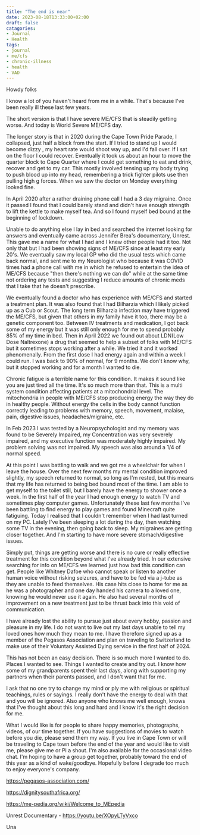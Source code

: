 ```yaml
---
title: "The end is near"
date: 2023-08-18T13:33:00+02:00
draft: false
catagories:
- Journal
- Health
tags:
- journal 
- me/cfs 
- chronic-illness 
- health
- VAD
---
```

Howdy folks

I know a lot of you haven't heard from me in a while. That's because I've been really ill these last few years. 

The short version is that I have severe ME/CFS that is steadily getting worse. And today is World Severe ME/CFS day.

The longer story is that in 2020 during the Cape Town Pride Parade, I collapsed, just half a block from the start. If I tried to stand up I would become dizzy , my heart rate would shoot way up, and I'd fall over. If I sat on the floor I could recover. Eventually it took us about an hour to move the quarter block to Cape Quarter where I could get something to eat and drink, recover and get to my car. This mostly involved tensing up my body trying to push blood up into my head, remembering a trick fighter pilots use then pulling high g forces. When we saw the doctor on Monday everything looked fine.

In April 2020 after a rather draining phone call I had a 3 day migraine. Once it passed I found that I could barely stand and didn't have enough strength to lift the kettle to make myself tea. And so I found myself bed bound at the beginning of lockdown. 

Unable to do anything else I lay in bed and searched the internet looking for answers and eventually came across Jennifer Brea's documentary, Unrest. This gave me a name for what I had and I knew other people had it too. Not only that but I had been showing signs of ME/CFS since at least my early 20's. We eventually saw my local GP who did the usual tests which came back normal, and sent me to my Neurologist who because it was COVID times had a phone call with me in which he refused to entertain the idea of ME/CFS because "then there's nothing we can do" while at the same time not ordering any tests and suggesting I reduce amounts of chronic meds that I take that he doesn't prescribe.

We eventually found a doctor who has experience with ME/CFS and started a treatment plan. It was also found that I had Bilharzia which I likely picked up as a Cub or Scout. The long term Bilharzia infection may have triggered the ME/CFS, but given that others in my family have it too, there may be a genetic component too. Between IV treatments and medication, I got back some of my energy but it was still only enough for me to spend probably 85% of my time in bed. Then in April 2022 we found out about LDN(Low Dose Naltrexone) a drug that seemed to help a subset of folks with ME/CFS but it sometimes stops working after a while. We tried it and it worked phenomenally. From the first dose I had energy again and within a week I could run. I was back to 90% of normal, for 9 months. We don't know why, but it stopped working and for a month I wanted to die. 

Chronic fatigue is a terrible name for this condition. It makes it sound like you are just tired all the time. It's so much more than that. This is a multi system condition affecting patients at a mitochondrial level. The mitochondria in people with ME/CFS stop producing energy the way they do in healthy people. Without energy the cells in the body cannot function correctly leading to problems with memory, speech, movement, malaise, pain, digestive issues, headaches/migraine, etc.

In Feb 2023 I was tested by a Neuropsychologist and my memory was found to be Severely Impaired, my Concentration was very severely impaired, and my executive function was moderately highly impaired. My problem solving was not impaired. My speech was also around a 1/4 of normal speed.

At this point I was battling to walk and we got me a wheelchair for when I leave the house. Over the next few months my mental condition improved slightly, my speech returned to normal, so long as I'm rested, but this means that my life has returned to being bed bound most of the time. I am able to get myself to the toilet still, but I barely have the energy to shower once a week. In the first half of the year I had enough energy to watch TV and sometimes play computer games. Unfortunately these last few months I've been battling to find energy to play games and found Minecraft quite fatiguing. Today I realised that I couldn't remember when I had last turned on my PC. Lately I've been sleeping a lot during the day, then watching some TV in the evening, then going back to sleep. My migraines are getting closer together. And I'm starting to have more severe stomach/digestive issues.

Simply put, things are getting worse and there is no cure or really effective treatment for this condition beyond what I've already tried. In our extensive searching for info on ME/CFS we learned just how bad this condition can get. People like Whitney Dafoe who cannot speak or listen to another human voice without risking seizures, and have to be fed via a j-tube as they are unable to feed themselves. His case hits close to home for me as he was a photographer and one day handed his camera to a loved one, knowing he would never use it again. He also had several months of improvement on a new treatment just to be thrust back into this void of communication.

I have already lost the ability to pursue just about every hobby, passion and pleasure in my life. I do not want to live out my last days unable to tell my loved ones how much they mean to me. I have therefore signed up as a member of the Pegasos Association and plan on traveling to Switzerland to make use of their Voluntary Assisted Dying service in the first half of 2024.
 
This has not been an easy decision. There is so much more I wanted to do. Places I wanted to see. Things I wanted to create and try out. I know how some of my grandparents spent their last days, along with supporting my partners when their parents passed, and I don't want that for me. 

I ask that no one try to change my mind or ply me with religious or spiritual teachings, rules or sayings. I really don't have the energy to deal with that and you will be ignored. Also anyone who knows me well enough, knows that I've thought about this long and hard and I know it's the right decision for me.

What I would like is for people to share happy memories, photographs, videos, of our time together. If you have suggestions of movies to watch before you die, please send them my way. If you live in Cape Town or will be traveling to Cape town before the end of the year and would like to visit me, please give me or Pi a shout. I'm also available for the occasional video chat. I'm hoping to have a group get together, probably toward the end of this year as a kind of wake/goodbye. Hopefully before I degrade too much to enjoy everyone's company.


https://pegasos-association.com/<p>
https://dignitysouthafrica.org/<p>
https://me-pedia.org/wiki/Welcome_to_MEpedia<p>
Unrest Documentary - https://youtu.be/XOpyLTyVxco<p>

Una 
